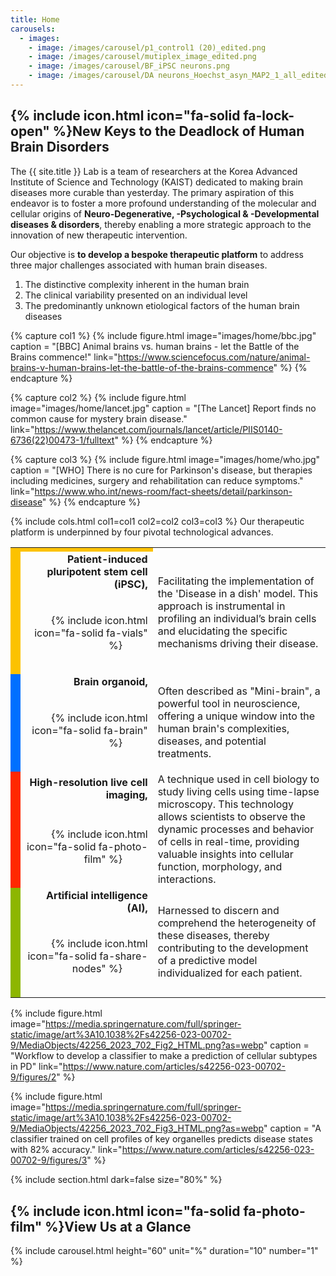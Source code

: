 ```yaml
---
title: Home
carousels:
  - images: 
    - image: /images/carousel/p1_control1 (20)_edited.png
    - image: /images/carousel/mutiplex_image_edited.png
    - image: /images/carousel/BF_iPSC neurons.png
    - image: /images/carousel/DA neurons_Hoechst_asyn_MAP2_1_all_edited.png
---
```


## {% include icon.html icon="fa-solid fa-lock-open" %}New Keys to the Deadlock of Human Brain Disorders

The {{ site.title }} Lab is a team of researchers at the Korea Advanced Institute of Science and Technology (KAIST) dedicated to making brain diseases more curable than yesterday. The primary aspiration of this endeavor is to foster a more profound understanding of the molecular and cellular origins of <strong>Neuro-Degenerative, -Psychological & -Developmental diseases & disorders</strong>, thereby enabling a more strategic approach to the innovation of new therapeutic intervention.
<br>

Our objective is <strong>to develop a bespoke therapeutic platform</strong> to address three major challenges associated with human brain diseases.

<ol>
  <li>The distinctive complexity inherent in the human brain </li>
  
  <li>The clinical variability presented on an individual level </li>
  
  <li>The predominantly unknown etiological factors of the human brain diseases </li>
</ol>

{% capture col1 %}
  {% include figure.html image="images/home/bbc.jpg" caption = "[BBC] Animal brains vs. human brains - let the Battle of the Brains commence!" link="https://www.sciencefocus.com/nature/animal-brains-v-human-brains-let-the-battle-of-the-brains-commence" %}
{% endcapture %}

{% capture col2 %}
  {% include figure.html image="images/home/lancet.jpg" caption = "[The Lancet] Report finds no common cause for mystery brain disease." link="https://www.thelancet.com/journals/lancet/article/PIIS0140-6736(22)00473-1/fulltext" %}
{% endcapture %}

{% capture col3 %}
  {% include figure.html image="images/home/who.jpg" caption = "[WHO] There is no cure for Parkinson's disease, but therapies including medicines, surgery and rehabilitation can reduce symptoms." link="https://www.who.int/news-room/fact-sheets/detail/parkinson-disease" %}
{% endcapture %}

{% include cols.html col1=col1 col2=col2 col3=col3 %}
Our therapeutic platform is underpinned by four pivotal technological advances.

<table style="width:100%">
  <tr>
    <td style="background-color:#fcc200;"></td>
    <td style="background-color:#fcc200;"></td>
    <td></td>
  </tr>
  
  <tr>
    <td rowspan="2" style="width:1%; background-color:#fcc200;"></td>
    <td style="width:42%" align="right"><strong>Patient-induced pluripotent stem cell (iPSC),</strong></td>
    <td rowspan="2" align="left">Facilitating the implementation of the 'Disease in a dish' model. This approach is instrumental in profiling an individual’s brain cells and elucidating the specific mechanisms driving their disease.</td>
  </tr>
  <tr style="height:130px">
    <td align="right">{% include icon.html icon="fa-solid fa-vials" %} &emsp; &emsp; </td>
  </tr>
  
  <tr>
    <td rowspan="2" style="background-color:#0070ff;"></td>
    <td align="right"><strong>Brain organoid,</strong></td>
    <td rowspan="2" align="left">Often described as "Mini-brain", a powerful tool in neuroscience, offering a unique window into the human brain's complexities, diseases, and potential treatments.</td>
  </tr>
  <tr style="height:130px">
    <td align="right">{% include icon.html icon="fa-solid fa-brain" %} &emsp; &emsp; </td>
  </tr>
  
  <tr>
    <td rowspan="2" style="background-color:#ff2800;"></td>
    <td align="right"><strong>High-resolution live cell imaging,</strong></td>
    <td rowspan="2" align="left">A technique used in cell biology to study living cells using time-lapse microscopy. This technology allows scientists to observe the dynamic processes and behavior of cells in real-time, providing valuable insights into cellular function, morphology, and interactions.</td>
  </tr>
  <tr style="height:130px">
    <td align="right">{% include icon.html icon="fa-solid fa-photo-film" %} &emsp; &emsp; </td>
  </tr>
  
  <tr>
    <td rowspan="2" style="background-color:#8db600;"></td>
    <td align="right"><strong>Artificial intelligence (AI),</strong></td>
    <td rowspan="2" align="left">Harnessed to discern and comprehend the heterogeneity of these diseases, thereby contributing to the development of a predictive model individualized for each patient.</td>
  </tr>
  <tr style="height:130px">
    <td align="right">{% include icon.html icon="fa-solid fa-share-nodes" %} &emsp; &emsp; </td>
  </tr>
  
</table>

{% include figure.html image="https://media.springernature.com/full/springer-static/image/art%3A10.1038%2Fs42256-023-00702-9/MediaObjects/42256_2023_702_Fig2_HTML.png?as=webp" caption = "Workflow to develop a classifier to make a prediction of cellular subtypes in PD" link="https://www.nature.com/articles/s42256-023-00702-9/figures/2" %}

{% include figure.html image="https://media.springernature.com/full/springer-static/image/art%3A10.1038%2Fs42256-023-00702-9/MediaObjects/42256_2023_702_Fig3_HTML.png?as=webp" caption = "A classifier trained on cell profiles of key organelles predicts disease states with 82% accuracy." link="https://www.nature.com/articles/s42256-023-00702-9/figures/3" %}

{% include section.html dark=false size="80%" %}

## {% include icon.html icon="fa-solid fa-photo-film" %}View Us at a Glance

{% include carousel.html height="60" unit="%" duration="10" number="1" %}

